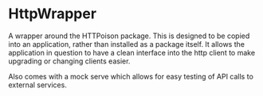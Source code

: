 # HttpWrapper

A wrapper around the HTTPoison package. This is designed to be copied into an application, rather than installed as a package itself. It allows the application in question to have a clean interface into the http client to make upgrading or changing clients easier.

Also comes with a mock serve which allows for easy testing of API calls to external services.

